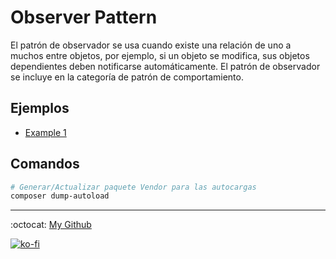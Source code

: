 # Observer Pattern

El patrón de observador se usa cuando existe una relación de uno a muchos entre objetos, por ejemplo, si un objeto se modifica, sus objetos dependientes deben notificarse automáticamente. El patrón de observador se incluye en la categoría de patrón de comportamiento.

## Ejemplos

- [Example 1](./example1)

## Comandos

```bash
# Generar/Actualizar paquete Vendor para las autocargas
composer dump-autoload
```

---
:octocat: [My Github](https://github.com/FernandoCalmet)

[![ko-fi](https://www.ko-fi.com/img/githubbutton_sm.svg)](https://ko-fi.com/T6T41JKMI)
